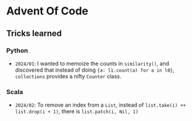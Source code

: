 # Advent Of Code

## Tricks learned

### Python

- `2024/01`: I wanted to memoize the counts in `similarity()`, and discovered that instead of doing `{a: l1.count(a) for a in l0}`, `collections` provides a nifty `Counter` class.

### Scala

- `2024/02`: To remove an index from a `List`, instead of `list.take(i) ++ list.drop(i + 1)`, there is `list.patch(i, Nil, 1)`
